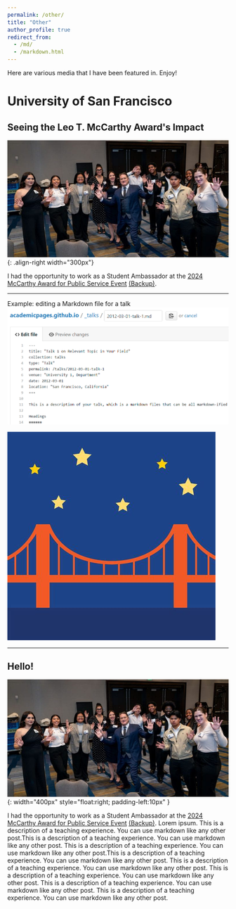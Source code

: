 ```yaml
---
permalink: /other/
title: "Other"
author_profile: true
redirect_from: 
  - /md/
  - /markdown.html
---
```



Here are various media that I have been featured in. Enjoy!

# University of San Francisco

## Seeing the Leo T. McCarthy Award's Impact

<!-- <img src="../images/mcCarthyAward.jpg" alt="Group Photo 1" width="400" /> -->

![Group Photo](../images/mcCarthyAward.JPG){: .align-right width="300px"}

I had the opportunity to work as a Student Ambassador at the [2024 McCarthy Award for Public Service Event](https://usfblogs.usfca.edu/mccarthy/2025/02/14/seeing-the-leo-t-mccarthy-awards-impact/) [(Backup)](../files/mcCarthyAward.html).



---
Example: editing a Markdown file for a talk
![Editing a Markdown file for a talk](../images/editing-talk.png)

![Another one](../images/ggb.jpg)

---
## Hello!

<!-- <img align="left" width="300px" src="../images/mcCarthyAward.JPG"> -->
![mypics](../images/mcCarthyAward.jpg){: width="400px" style="float:right; padding-left:10px" }

I had the opportunity to work as a Student Ambassador at the [2024 McCarthy Award for Public Service Event](https://usfblogs.usfca.edu/mccarthy/2025/02/14/seeing-the-leo-t-mccarthy-awards-impact/) [(Backup)](../files/mcCarthyAward.html). Lorem ipsum. This is a description of a teaching experience. You can use markdown like any other post.This is a description of a teaching experience. You can use markdown like any other post. This is a description of a teaching experience. You can use markdown like any other post.This is a description of a teaching experience. You can use markdown like any other post. This is a description of a teaching experience. You can use markdown like any other post. This is a description of a teaching experience. You can use markdown like any other post. This is a description of a teaching experience. You can use markdown like any other post. This is a description of a teaching experience. You can use markdown like any other post.

